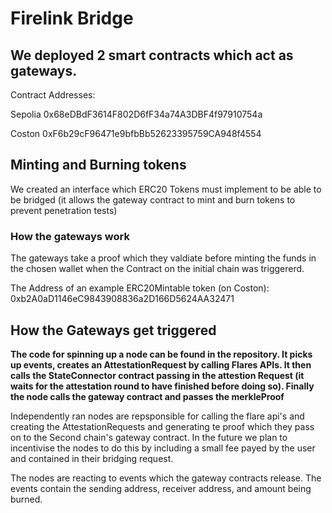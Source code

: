 # Firelink Bridge
## We deployed 2 smart contracts which act as gateways.
Contract Addresses:

Sepolia 0x68eDBdF3614F802D6fF34a74A3DBF4f97910754a

Coston 0xF6b29cF96471e9bfbBb52623395759CA948f4554

## Minting and Burning tokens
We created an interface which ERC20 Tokens must implement to be able to be bridged (it allows the gateway contract to mint and burn tokens to prevent penetration tests)

### How the gateways work
The gateways take a proof which they valdiate before minting the funds in the chosen wallet when the Contract on the initial chain was triggererd.

The Address of an example ERC20Mintable token (on Coston): 0xb2A0aD1146eC9843908836a2D166D5624AA32471

## How the Gateways get triggered
**The code for spinning up a node can be found in the repository. It picks up events, creates an AttestationRequest by calling Flares APIs.
It then calls the StateConnector contract passing in the attestion Request (it waits for the attestation round to have finished before doing so). 
Finally the node calls the gateway contract and passes the merkleProof**

Independently ran nodes are repsponsible for calling the flare api's and creating the AttestationRequests and generating te proof which they pass on to the Second chain's gateway contract.
In the future we plan to incentivise the nodes to do this by including a small fee payed by the user and contained in their bridging request.

The nodes are reacting to events which the gateway contracts release. The events contain the sending address, receiver address, and amount being burned. 
